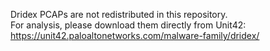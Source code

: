 Dridex PCAPs are not redistributed in this repository.  
For analysis, please download them directly from Unit42:  
https://unit42.paloaltonetworks.com/malware-family/dridex/
